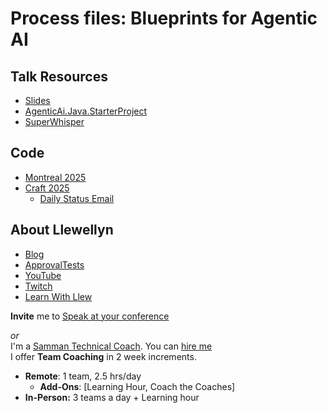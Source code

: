 # Process files: Blueprints for Agentic AI

## Talk Resources

* [Slides](https://github.com/isidore/Talks/raw/master/Slides/Agentic%20AI%20and%20process%20files.pptx)
* [AgenticAi.Java.StarterProject](https://github.com/LearnWithLlew/AgenticAi.Java.StarterProject)
* [SuperWhisper](https://superwhisper.com/)

## Code
* [Montreal 2025](https://github.com/LearnWithLlew/AgenticAi.Java.StarterProject/blob/Montreal-2025/src/docs/data_scema.md) 
* [Craft 2025](https://github.com/LearnWithLlew/AgenticAi.Java.StarterProject/tree/craft-2025)
   *   [Daily Status Email](https://github.com/LearnWithLlew/AgenticAi.Java.StarterProject/blob/craft-2025/docs/2025-05-29.CraftTalk.md)
 


## About Llewellyn<!-- include: llewellyn.md -->

* [Blog](https://llewellynfalco.blogspot.com/)
* [ApprovalTests](https://github.com/approvals/)
* [YouTube](https://www.youtube.com/user/isidoreus/videos)
* [Twitch](https://www.twitch.tv/llewellynfalco)
* [Learn With Llew](https://github.com/LearnWithLlew)

**Invite** me to [Speak at your conference](Speaking_at_conferences.md)

*or*  
I'm a [Samman Technical Coach](https://sammancoaching.org/). You can [hire me](http://llewellynfalco.blogspot.com/p/hire-me.html)  
I offer **Team Coaching** in 2 week increments.
* **Remote**: 1 team, 2.5 hrs/day  
    * **Add-Ons**: [Learning Hour, Coach the Coaches]
* **In-Person:**  3 teams a day + Learning hour

<!-- endInclude -->
